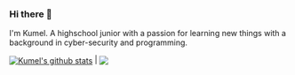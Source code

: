 ### Hi there 👋

I'm Kumel. A highschool junior with a passion for learning new things with a background in cyber-security and programming. 

<a href="https://github.com/anuraghazra/github-readme-stats"><img align="center" src="https://github-readme-stats.vercel.app/api?username=koolmale&show_icons=true&include_all_commits=true&theme=buefy&hide_border=true" alt="Kumel's github stats" /></a> | <a href="https://github.com/anuraghazra/github-readme-stats"><img align="center" src="https://github-readme-stats.vercel.app/api/top-langs/?username=koolmale&layout=compact&theme=buefy&hide_border=true" /></a>


<!--
**Koolmale/koolmale** is a ✨ _special_ ✨ repository because its `README.md` (this file) appears on your GitHub profile.

Here are some ideas to get you started:

- 🔭 I’m currently working on ...
- 🌱 I’m currently learning ...
- 👯 I’m looking to collaborate on ...
- 🤔 I’m looking for help with ...
- 💬 Ask me about ...
- 📫 How to reach me: ...
- 😄 Pronouns: ...
- ⚡ Fun fact: ...
-->
